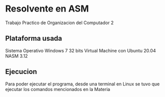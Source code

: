 # Resolvente en ASM
Trabajo Practico de Organizacion del Computador 2

## Plataforma usada
 Sistema Operativo Windows 7 32 bits
 Virtual Machine con  Ubuntu 20.04
 NASM 3.12
 
 ## Ejecucion
 Para poder ejecutar el programa, desde una terminal en Linux se tuvo que ejecutar los comandos mencionados en la Materia
 
 
